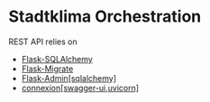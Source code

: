 # Stadtklima Orchestration

REST API relies on

- [Flask-SQLAlchemy](https://github.com/pallets-eco/flask-sqlalchemy)
- [Flask-Migrate](https://github.com/miguelgrinberg/Flask-Migrate)
- [Flask-Admin[sqlalchemy]](https://github.com/pallets-eco/flask-admin)
- [connexion[swagger-ui,uvicorn]](https://github.com/spec-first/connexion)
